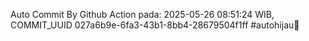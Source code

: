 Auto Commit By Github Action pada: 2025-05-26 08:51:24 WIB, COMMIT_UUID 027a6b9e-6fa3-43b1-8bb4-28679504f1ff #autohijau🗿
